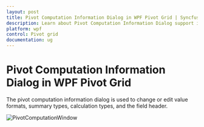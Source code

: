 ```yaml
---
layout: post
title: Pivot Computation Information Dialog in WPF Pivot Grid | Syncfusion
description: Learn about Pivot Computation Information Dialog support in Syncfusion WPF Pivot Grid control and more.
platform: wpf
control: Pivot grid
documentation: ug
---
```


# Pivot Computation Information Dialog in WPF Pivot Grid

The pivot computation information dialog is used to change or edit value formats, summary types, calculation types, and the field header.

![PivotComputationWindow](PivotSchemaDesigner-Images/PivotComputationWindow.png)
